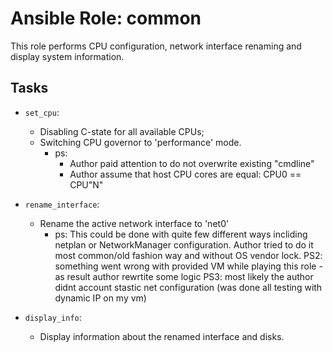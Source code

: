# Ansible Role: common

This role performs CPU configuration, network interface renaming and display system information.

## Tasks
- `set_cpu`: 
   - Disabling C-state for all available CPUs;
   - Switching CPU governor to 'performance' mode.
      - ps: 
         - Author paid attention to do not overwrite existing "cmdline" 
         - Author assume that host CPU cores are equal: CPU0 == CPU"N"
        

- `rename_interface`: 
   - Rename the active network interface to 'net0'
      - ps: This could be done with quite few different ways incliding netplan or NetworkManager configuration. Author tried to do it most common/old fashion way and without OS vendor lock.
      PS2: something went wrong with provided VM while playing this role - as  result author rewrtite some logic
      PS3: most likely the author didnt account stastic net configuration (was done all testing with dynamic IP on my vm)

- `display_info`: 
   - Display information about the renamed interface and disks. 
